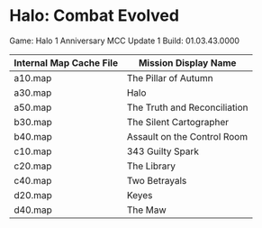 # Halo: Combat Evolved

Game: Halo 1 Anniversary MCC Update 1
Build: 01.03.43.0000


| Internal Map Cache File | Mission Display Name |
| - | - |
| a10.map | The Pillar of Autumn |
| a30.map | Halo |
| a50.map | The Truth and Reconciliation |
| b30.map | The Silent Cartographer |
| b40.map | Assault on the Control Room |
| c10.map | 343 Guilty Spark |
| c20.map | The Library |
| c40.map | Two Betrayals |
| d20.map | Keyes |
| d40.map | The Maw |